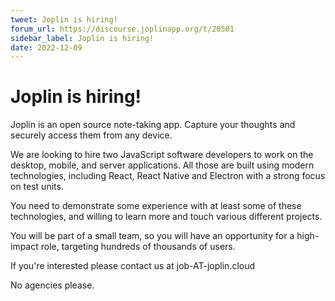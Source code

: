 ```yaml
---
tweet: Joplin is hiring!
forum_url: https://discourse.joplinapp.org/t/28581
sidebar_label: Joplin is hiring!
date: 2022-12-09
---
```


# Joplin is hiring!

Joplin is an open source note-taking app. Capture your thoughts and securely access them from any device.

We are looking to hire two JavaScript software developers to work on the desktop, mobile, and server applications. All those are built using modern technologies, including React, React Native and Electron with a strong focus on test units.

You need to demonstrate some experience with at least some of these technologies, and willing to learn more and touch various different projects.

You will be part of a small team, so you will have an opportunity for a high-impact role, targeting hundreds of thousands of users.

If you're interested please contact us at job-AT-joplin.cloud

No agencies please.